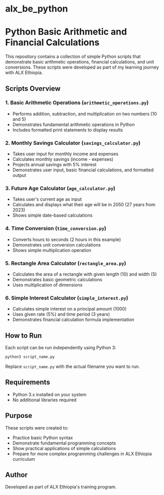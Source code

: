# alx_be_python

# Python Basic Arithmetic and Financial Calculations

This repository contains a collection of simple Python scripts that demonstrate basic arithmetic operations, financial calculations, and unit conversions. These scripts were developed as part of my learning journey with ALX Ethiopia.

## Scripts Overview

### 1. Basic Arithmetic Operations (`arithmetic_operations.py`)
- Performs addition, subtraction, and multiplication on two numbers (10 and 5)
- Demonstrates fundamental arithmetic operations in Python
- Includes formatted print statements to display results

### 2. Monthly Savings Calculator (`savings_calculator.py`)
- Takes user input for monthly income and expenses
- Calculates monthly savings (income - expenses)
- Projects annual savings with 5% interest
- Demonstrates user input, basic financial calculations, and formatted output

### 3. Future Age Calculator (`age_calculator.py`)
- Takes user's current age as input
- Calculates and displays what their age will be in 2050 (27 years from 2023)
- Shows simple date-based calculations

### 4. Time Conversion (`time_conversion.py`)
- Converts hours to seconds (2 hours in this example)
- Demonstrates unit conversion calculations
- Shows simple multiplication operation

### 5. Rectangle Area Calculator (`rectangle_area.py`)
- Calculates the area of a rectangle with given length (10) and width (5)
- Demonstrates basic geometric calculations
- Uses multiplication of dimensions

### 6. Simple Interest Calculator (`simple_interest.py`)
- Calculates simple interest on a principal amount (1000)
- Uses given rate (5%) and time period (3 years)
- Demonstrates financial calculation formula implementation

## How to Run

Each script can be run independently using Python 3:

```bash
python3 script_name.py
```

Replace `script_name.py` with the actual filename you want to run.

## Requirements

- Python 3.x installed on your system
- No additional libraries required

## Purpose

These scripts were created to:
- Practice basic Python syntax
- Demonstrate fundamental programming concepts
- Show practical applications of simple calculations
- Prepare for more complex programming challenges in ALX Ethiopia curriculum

## Author

Developed as part of ALX Ethiopia's training program.
